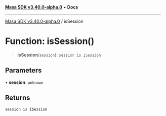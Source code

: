[**Masa SDK v3.40.0-alpha.0**](../README.md) • **Docs**

***

[Masa SDK v3.40.0-alpha.0](../globals.md) / isSession

# Function: isSession()

> **isSession**(`session`): `session is ISession`

## Parameters

• **session**: `unknown`

## Returns

`session is ISession`
